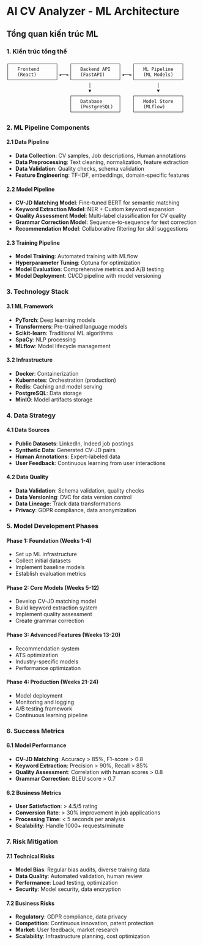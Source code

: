 # AI CV Analyzer - ML Architecture

## Tổng quan kiến trúc ML

### 1. Kiến trúc tổng thể

```
┌─────────────────┐    ┌─────────────────┐    ┌─────────────────┐
│   Frontend      │    │   Backend API   │    │   ML Pipeline   │
│   (React)       │◄──►│   (FastAPI)     │◄──►│   (ML Models)   │
└─────────────────┘    └─────────────────┘    └─────────────────┘
                              │                        │
                              ▼                        ▼
                       ┌─────────────────┐    ┌─────────────────┐
                       │   Database      │    │   Model Store   │
                       │   (PostgreSQL)  │    │   (MLflow)      │
                       └─────────────────┘    └─────────────────┘
```

### 2. ML Pipeline Components

#### 2.1 Data Pipeline

- **Data Collection**: CV samples, Job descriptions, Human annotations
- **Data Preprocessing**: Text cleaning, normalization, feature extraction
- **Data Validation**: Quality checks, schema validation
- **Feature Engineering**: TF-IDF, embeddings, domain-specific features

#### 2.2 Model Pipeline

- **CV-JD Matching Model**: Fine-tuned BERT for semantic matching
- **Keyword Extraction Model**: NER + Custom keyword expansion
- **Quality Assessment Model**: Multi-label classification for CV quality
- **Grammar Correction Model**: Sequence-to-sequence for text correction
- **Recommendation Model**: Collaborative filtering for skill suggestions

#### 2.3 Training Pipeline

- **Model Training**: Automated training with MLflow
- **Hyperparameter Tuning**: Optuna for optimization
- **Model Evaluation**: Comprehensive metrics and A/B testing
- **Model Deployment**: CI/CD pipeline with model versioning

### 3. Technology Stack

#### 3.1 ML Framework

- **PyTorch**: Deep learning models
- **Transformers**: Pre-trained language models
- **Scikit-learn**: Traditional ML algorithms
- **SpaCy**: NLP processing
- **MLflow**: Model lifecycle management

#### 3.2 Infrastructure

- **Docker**: Containerization
- **Kubernetes**: Orchestration (production)
- **Redis**: Caching and model serving
- **PostgreSQL**: Data storage
- **MinIO**: Model artifacts storage

### 4. Data Strategy

#### 4.1 Data Sources

- **Public Datasets**: LinkedIn, Indeed job postings
- **Synthetic Data**: Generated CV-JD pairs
- **Human Annotations**: Expert-labeled data
- **User Feedback**: Continuous learning from user interactions

#### 4.2 Data Quality

- **Data Validation**: Schema validation, quality checks
- **Data Versioning**: DVC for data version control
- **Data Lineage**: Track data transformations
- **Privacy**: GDPR compliance, data anonymization

### 5. Model Development Phases

#### Phase 1: Foundation (Weeks 1-4)

- Set up ML infrastructure
- Collect initial datasets
- Implement baseline models
- Establish evaluation metrics

#### Phase 2: Core Models (Weeks 5-12)

- Develop CV-JD matching model
- Build keyword extraction system
- Implement quality assessment
- Create grammar correction

#### Phase 3: Advanced Features (Weeks 13-20)

- Recommendation system
- ATS optimization
- Industry-specific models
- Performance optimization

#### Phase 4: Production (Weeks 21-24)

- Model deployment
- Monitoring and logging
- A/B testing framework
- Continuous learning pipeline

### 6. Success Metrics

#### 6.1 Model Performance

- **CV-JD Matching**: Accuracy > 85%, F1-score > 0.8
- **Keyword Extraction**: Precision > 90%, Recall > 85%
- **Quality Assessment**: Correlation with human scores > 0.8
- **Grammar Correction**: BLEU score > 0.7

#### 6.2 Business Metrics

- **User Satisfaction**: > 4.5/5 rating
- **Conversion Rate**: > 30% improvement in job applications
- **Processing Time**: < 5 seconds per analysis
- **Scalability**: Handle 1000+ requests/minute

### 7. Risk Mitigation

#### 7.1 Technical Risks

- **Model Bias**: Regular bias audits, diverse training data
- **Data Quality**: Automated validation, human review
- **Performance**: Load testing, optimization
- **Security**: Model security, data encryption

#### 7.2 Business Risks

- **Regulatory**: GDPR compliance, data privacy
- **Competition**: Continuous innovation, patent protection
- **Market**: User feedback, market research
- **Scalability**: Infrastructure planning, cost optimization
